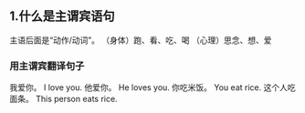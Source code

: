 ## 1.什么是主谓宾语句

主语后面是“动作/动词”。
（身体）跑、看、吃、喝
（心理）思念、想、爱

### 用主谓宾翻译句子

我爱你。                   I love you.
他爱你。                         He loves you.
你吃米饭。                     You eat rice.
这个人吃面条。              This person eats rice.
